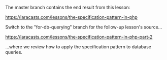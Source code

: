The master branch contains the end result from this lesson:

https://laracasts.com/lessons/the-specification-pattern-in-php

Switch to the "for-db-querying" branch for the follow-up lesson's source...

https://laracasts.com/lessons/the-specification-pattern-in-php-part-2

...where we review how to apply the specification pattern to database queries.
